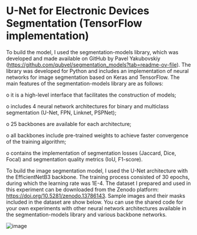 # U-Net for Electronic Devices Segmentation (TensorFlow implementation)

To build the model, I used the segmentation-models library, which was developed and made available on GitHub by Pavel Yakubovskiy (https://github.com/qubvel/segmentation_models?tab=readme-ov-file). The library was developed for Python and includes an implementation of neural networks for image segmentation based on Keras and TensorFlow. The main features of the segmentation-models library  are as follows:

o	it is a high-level interface that facilitates the construction of models;

o	includes 4 neural network architectures for binary and multiclass segmentation (U-Net, FPN, Linknet, PSPNet);

o	25 backbones are available for each architecture;

o	all backbones include pre-trained weights to achieve faster convergence of the training algorithm;

o	contains the implementation of segmentation losses (Jaccard, Dice, Focal) and segmentation quality metrics (IoU, F1-score).

To build the image segmentation model, I used the U-Net architecture with the EfficientNetB3 backbone. The training process consisted of 30 epochs, during which the learning rate was 1E-4. The dataset I prepared and used in this experiment can be downloaded from the Zenodo platform: https://doi.org/10.5281/zenodo.13786143. Sample images and their masks included in the dataset are show below. You can use the shared code for your own experiments with other neural network architectures available in the segmentation-models library  and various backbone networks.

![image](https://github.com/user-attachments/assets/a6f2ac13-2d6d-406b-9416-88a9a767885d)
